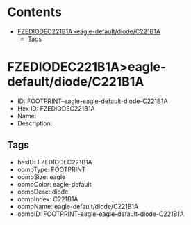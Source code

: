 



Contents
========

* [FZEDIODEC221B1A>eagle-default/diode/C221B1A](#fzediodec221b1aeagle-defaultdiodec221b1a)
	* [Tags](#tags)

# FZEDIODEC221B1A>eagle-default/diode/C221B1A

- ID: FOOTPRINT-eagle-eagle-default-diode-C221B1A
- Hex ID: FZEDIODEC221B1A
- Name: 
- Description: 

## Tags

- hexID: FZEDIODEC221B1A
- oompType: FOOTPRINT
- oompSize: eagle
- oompColor: eagle-default
- oompDesc: diode
- oompIndex: C221B1A
- oompName: eagle-default/diode/C221B1A
- oompID: FOOTPRINT-eagle-eagle-default-diode-C221B1A
